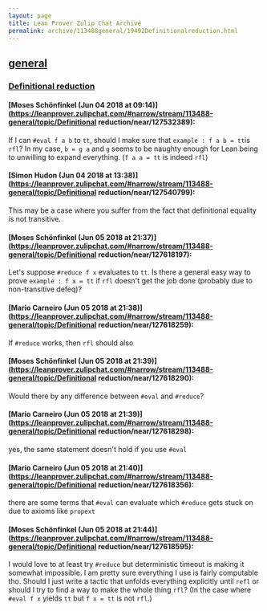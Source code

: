 ```yaml
---
layout: page
title: Lean Prover Zulip Chat Archive 
permalink: archive/113488general/19492Definitionalreduction.html
---
```


## [general](index.html)
### [Definitional reduction](19492Definitionalreduction.html)

#### [Moses Schönfinkel (Jun 04 2018 at 09:14)](https://leanprover.zulipchat.com/#narrow/stream/113488-general/topic/Definitional reduction/near/127532389):
If I can `#eval f a b` to `tt`, should I make sure that `example : f a b = tt`is `rfl`? In my case, `b = g a` and `g` seems to be naughty enough for Lean being to unwilling to expand everything. (`f a a = tt` is indeed `rfl`)

#### [Simon Hudon (Jun 04 2018 at 13:38)](https://leanprover.zulipchat.com/#narrow/stream/113488-general/topic/Definitional reduction/near/127540799):
This may be a case where you suffer from the fact that definitional equality is not transitive.

#### [Moses Schönfinkel (Jun 05 2018 at 21:37)](https://leanprover.zulipchat.com/#narrow/stream/113488-general/topic/Definitional reduction/near/127618197):
Let's suppose `#reduce f x` evaluates to `tt`. Is there a general easy way to prove `example : f x = tt` if `rfl` doesn't get the job done (probably due to non-transitive defeq)?

#### [Mario Carneiro (Jun 05 2018 at 21:38)](https://leanprover.zulipchat.com/#narrow/stream/113488-general/topic/Definitional reduction/near/127618259):
If `#reduce` works, then `rfl` should also

#### [Moses Schönfinkel (Jun 05 2018 at 21:39)](https://leanprover.zulipchat.com/#narrow/stream/113488-general/topic/Definitional reduction/near/127618290):
Would there by any difference between `#eval` and `#reduce`?

#### [Mario Carneiro (Jun 05 2018 at 21:39)](https://leanprover.zulipchat.com/#narrow/stream/113488-general/topic/Definitional reduction/near/127618298):
yes, the same statement doesn't hold if you use `#eval`

#### [Mario Carneiro (Jun 05 2018 at 21:40)](https://leanprover.zulipchat.com/#narrow/stream/113488-general/topic/Definitional reduction/near/127618356):
there are some terms that `#eval` can evaluate which `#reduce` gets stuck on due to axioms like `propext`

#### [Moses Schönfinkel (Jun 05 2018 at 21:44)](https://leanprover.zulipchat.com/#narrow/stream/113488-general/topic/Definitional reduction/near/127618595):
I would love to at least try `#reduce` but deterministic timeout is making it somewhat impossible. I am pretty sure everything I use is fairly computable tho. Should I just write a tactic that unfolds everything explicitly until `refl` or should I try to find a way to make the whole thing `rfl`? (In the case where `#eval f x` yields `tt` but `f x = tt` is not `rfl`.)


